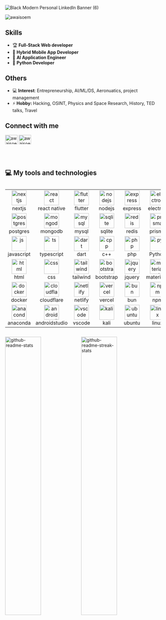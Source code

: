 
![Black Modern Personal LinkedIn Banner (6)](https://github.com/user-attachments/assets/593d4703-d9ca-43bf-8ba1-821cbd903263)

<p align="left"> <img src="https://komarev.com/ghpvc/?username=awaisoem&label=Profile%20views&color=0e75b6&style=flat" alt="awaisoem" /> </p>
 
## Skills

- 🏆 **Full-Stack Web developer**
- 🥇 **Hybrid Mobile App Developer** 
- 🥈 **AI Application Engineer**
- 🥉 **Python Developer**
## Others
- 💻 **Interest**: Entrepreneurship, AI/ML/DS, Aeronuatics, project management
- ⚡ **Hobby:** Hacking, OSINT, Physics and Space Research, History, TED talks, Travel
## Connect with me
<p align="left">
	<a href="https://linkedin.com/in/awaisoem" target="blank"><img align="center" src="https://raw.githubusercontent.com/rahuldkjain/github-profile-readme-generator/master/src/images/icons/Social/linked-in-alt.svg" alt="awaisoem" height="30" width="40" /></a>
	<a href="https://www.leetcode.com/awaisoem" target="blank"><img align="center" src="https://raw.githubusercontent.com/rahuldkjain/github-profile-readme-generator/master/src/images/icons/Social/leet-code.svg" alt="awaisoem" height="30" width="40" /></a>
<!-- 	<a href="https://www.twitter.com/awaisoem" target="blank"><img align="center" src="https://raw.githubusercontent.com/rahuldkjain/github-profile-readme-generator/master/src/images/icons/Social/twitter.svg" alt="awaisoem" height="30" width="40" /></a> -->
</p>
<br><br>

## 💻 My tools and technologies
<div style="display: flex; align-items: flex-start; align: center">
<table align="center">
 <tr>
    <td align="center" width="96">
          <img src="https://skillicons.dev/icons?i=nextjs" width="48" height="48" alt="nextjs" />
        <br>nextjs
    </td>
    <td align="center" width="96">
          <img src="https://skillicons.dev/icons?i=react" width="48" height="48" alt="react" />
        <br>react native
    </td>
    <td align="center" width="96">
          <img src="https://skillicons.dev/icons?i=flutter" width="48" height="48" alt="flutter" />
        <br>flutter
    </td>
    <td align="center" width="96">
          <img src="https://skillicons.dev/icons?i=nodejs" width="48" height="48" alt="nodejs" />
        <br>nodejs
    </td>
    <td align="center" width="96">
          <img src="https://skillicons.dev/icons?i=express" width="48" height="48" alt="express" />
        <br>express
    </td>
    <td align="center" width="96">
          <img src="https://skillicons.dev/icons?i=electron" width="48" height="48" alt="electron" />
        <br>electron
    </td>
    <td align="center" width="96">
          <img src="https://skillicons.dev/icons?i=fastapi" width="48" height="48" alt="fastapi" />
        <br>fastapi
    </td>
    <td align="center" width="96">
          <img src="https://skillicons.dev/icons?i=flask" width="48" height="48" alt="flask" />
        <br>flask
    </td>
    <td align="center" width="96">
          <img src="https://skillicons.dev/icons?i=django" width="48" height="48" alt="django" />
        <br>django
    </td>
  </tr>




  <tr>  
      <td align="center" width="96">
            <img src="https://skillicons.dev/icons?i=postgres" width="48" height="48" alt="postgres" />
          <br>postgres
      </td>
      <td align="center" width="96">
            <img src="https://skillicons.dev/icons?i=mongodb" width="48" height="48" alt="mongodb" />
          <br>mongodb
      </td>
      <td align="center" width="96">
            <img src="https://skillicons.dev/icons?i=mysql" width="48" height="48" alt="mysql" />
          <br>mysql
      </td>
      <td align="center" width="96">
            <img src="https://skillicons.dev/icons?i=sqlite" width="48" height="48" alt="sqlite" />
          <br>sqlite
      </td>
      <td align="center" width="96">
            <img src="https://skillicons.dev/icons?i=redis" width="48" height="48" alt="redis" />
          <br>redis
      </td>
      <td align="center" width="96">
            <img src="https://skillicons.dev/icons?i=prisma" width="48" height="48" alt="prisma" />
          <br>prisma
      </td>
      <td align="center" width="96">
            <img src="https://skillicons.dev/icons?i=planetscale" width="48" height="48" alt="planetscale" />
          <br>planetscale
      </td>
      <td align="center" width="96">
            <img src="https://skillicons.dev/icons?i=supabase" width="48" height="48" alt="supabase" />
          <br>supabase
      </td>
      <td align="center" width="96">
            <img src="https://skillicons.dev/icons?i=firebase" width="48" height="48" alt="firebase" />
          <br>firebase
      </td>
  </tr>


 
 <tr>
    <td align="center" width="96">
          <img src="https://skillicons.dev/icons?i=js" width="48" height="48" alt="js" />
        <br>javascript
    </td>
    <td align="center" width="96">
          <img src="https://skillicons.dev/icons?i=ts" width="48" height="48" alt="ts" />
        <br>typescript
    </td>
    <td align="center" width="96">
          <img src="https://skillicons.dev/icons?i=dart" width="48" height="48" alt="dart" />
        <br>dart
    </td>
    <td align="center" width="96">
          <img src="https://skillicons.dev/icons?i=cpp" width="48" height="48" alt="cpp" />
        <br>c++
    </td>
    <td align="center" width="96">
          <img src="https://skillicons.dev/icons?i=php" width="48" height="48" alt="php" />
        <br>php
    </td>
    <td align="center" width="96">
          <img src="https://skillicons.dev/icons?i=py" width="48" height="48" alt="py" />
        <br>Python
    </td>
    <td align="center" width="96">
          <img src="https://skillicons.dev/icons?i=java" width="48" height="48" alt="java" />
        <br>java
    </td>
    <td align="center" width="96">
          <img src="https://skillicons.dev/icons?i=redux" width="48" height="48" alt="redux" />
        <br>redux
    </td>
  </tr>

	

   <tr>
    <td align="center" width="96">
          <img src="https://skillicons.dev/icons?i=html" width="48" height="48" alt="html" />
        <br>html
    </td>
    <td align="center" width="96">
          <img src="https://skillicons.dev/icons?i=css" width="48" height="48" alt="css" />
        <br>css
    </td>
    <td align="center" width="96">
          <img src="https://skillicons.dev/icons?i=tailwind" width="48" height="48" alt="tailwind" />
        <br>tailwind
    </td>
    <td align="center" width="96">
          <img src="https://skillicons.dev/icons?i=bootstrap" width="48" height="48" alt="bootstrap" />
        <br>bootstrap
    </td>
    <td align="center" width="96">
          <img src="https://skillicons.dev/icons?i=jquery" width="48" height="48" alt="jquery" />
        <br>jquery
    </td>
    <td align="center" width="96">
          <img src="https://skillicons.dev/icons?i=materialui" width="48" height="48" alt="materialui" />
        <br>materialui
    </td>
    <td align="center" width="96">
          <img src="https://skillicons.dev/icons?i=figma" width="48" height="48" alt="figma" />
        <br>figma
    </td>
  </tr>
	
	
	


  <tr>
    <td align="center" width="96">
          <img src="https://skillicons.dev/icons?i=docker" width="48" height="48" alt="docker" />
        <br>docker
    </td>
<!--     <td align="center" width="96">
          <img src="https://skillicons.dev/icons?i=kubernetes" width="48" height="48" alt="kubernetes" />
        <br>kubernetes
    </td> -->
    <td align="center" width="96">
          <img src="https://skillicons.dev/icons?i=cloudflare" width="48" height="48" alt="cloudflare" />
        <br>cloudflare
    </td>
    <td align="center" width="96">
          <img src="https://skillicons.dev/icons?i=netlify" width="48" height="48" alt="netlify" />
        <br>netlify
    </td>
    <td align="center" width="96">
          <img src="https://skillicons.dev/icons?i=vercel" width="48" height="48" alt="vercel" />
        <br>vercel
    </td>
    <td align="center" width="96">
          <img src="https://skillicons.dev/icons?i=bun" width="48" height="48" alt="bun" />
        <br>bun
    </td>
    <td align="center" width="96">
          <img src="https://skillicons.dev/icons?i=npm" width="48" height="48" alt="npm" />
        <br>npm
    </td>
    <td align="center" width="96">
          <img src="https://skillicons.dev/icons?i=pnpm" width="48" height="48" alt="pnpm" />
        <br>pnpm
    </td>
    <td align="center" width="96">
          <img src="https://skillicons.dev/icons?i=yarn" width="48" height="48" alt="yarn" />
        <br>yarn
    </td>
  </tr>
  
  <tr>
    <td align="center" width="96">
          <img src="https://skillicons.dev/icons?i=anaconda" width="48" height="48" alt="anaconda" />
        <br>anaconda
    </td>
    <td align="center" width="96">
          <img src="https://skillicons.dev/icons?i=androidstudio" width="48" height="48" alt="androidstudio" />
        <br>androidstudio
    </td>
    <td align="center" width="96">
          <img src="https://skillicons.dev/icons?i=vscode" width="48" height="48" alt="vscode" />
        <br>vscode
    </td>
    <td align="center" width="96">
          <img src="https://skillicons.dev/icons?i=kali" width="48" height="48" alt="kali" />
        <br>kali
    </td>
    <td align="center" width="96">
          <img src="https://skillicons.dev/icons?i=ubuntu" width="48" height="48" alt="ubuntu" />
        <br>ubuntu
    </td>
    <td align="center" width="96">
          <img src="https://skillicons.dev/icons?i=linux" width="48" height="48" alt="linux" />
        <br>linux
    </td>
    <td align="center" width="96">
          <img src="https://skillicons.dev/icons?i=windows" width="48" height="48" alt="windows" />
        <br>windows
    </td>
    <td align="center" width="96">
          <img src="https://skillicons.dev/icons?i=postman" width="48" height="48" alt="postman" />
        <br>postman
    </td>
    <td align="center" width="96">
          <img src="https://skillicons.dev/icons?i=nginx" width="48" height="48" alt="nginx" />
        <br>nginx
    </td>
  </tr>
</table>

<br><br>


</div>

<!--- 
## 🖥️ Important Repositories

| Year | Title                                    | Technologies                           |
|------|------------------------------------------|----------------------------------------|
| 2023 | [Online Hospital Website](https://www.youtube.com/watch?v=c012FPQE3F8) | javascript, tailwind, jquery, php, postgreSQL, REST, WebRTC |
| 2022 | [Wowlearns](https://wowlearns.vercel.app) | tailwind, javascript, Next.js, React.js, Frammer Motion, Zustand, Firebase, Drive/Youtube APIs, PWA, playstore |
| 2022 | [Sparlix](https://sparlix.netlify.app) | html,css, vanilla JS, single page app(SPA), TMDB movies api |
----->

<p align="center">

<a href="https://github.com/AwaisOem?tab=repositories"><img src="https://github-readme-stats-one-bice.vercel.app/api?username=AwaisOem&theme=gotham&show_icons=true&count_private=true&hide_border=true&role=OWNER,ORGANIZATION_MEMBER,COLLABORATOR"  width="48%" alt="github-readme-stats"/></a>
<a href="https://github.com/AwaisOem?tab=stars"><img src="https://github-readme-streak-stats.herokuapp.com?user=AwaisOem&theme=gotham&hide_border=true&date_format=M%20j%5B%2C%20Y%5D"  width="48%" alt="github-readme-streak-stats"/></a>

</p>

<!-- 

<p align="center">
        <img src="https://github-readme-activity-graph.vercel.app/graph?username=AwaisOem&theme=react-dark&hide_border=true&hide_title=false&area=true&custom_title=Total%20contribution%20graph%20in%20all%20repo" width="95%" alt="activity graph">
</p>

<p align="center">
<img src="https://github-readme-stats.vercel.app/api/top-langs/?username=AwaisOem&theme=gotham&langs_count=6" alt="My Languages"/>
<a href="https://github.com/AwaisOem?tab=achievements"><img src="https://github-profile-trophy.vercel.app/?username=AwaisOem&theme=onestar&no-frame=true&column=3&row=2"  width="50%" alt="trophy stats"/></a>
</p>
-->

